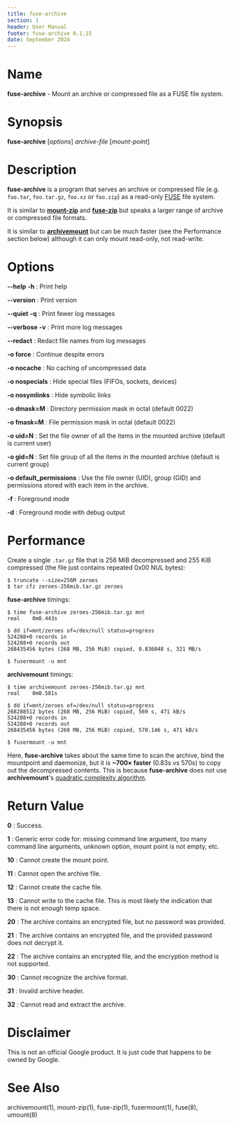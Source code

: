 ```yaml
---
title: fuse-archive
section: 1
header: User Manual
footer: fuse-archive 0.1.15
date: September 2024
---
```


# Name

**fuse-archive** - Mount an archive or compressed file as a FUSE file system.

# Synopsis

**fuse-archive** [*options*] *archive-file* [*mount-point*]

# Description

**fuse-archive** is a program that serves an archive or compressed file (e.g.
`foo.tar`, `foo.tar.gz`, `foo.xz` or `foo.zip`) as a read-only
[FUSE](https://en.wikipedia.org/wiki/Filesystem_in_Userspace) file system.

It is similar to [**mount-zip**](https://github.com/google/mount-zip) and
[**fuse-zip**](https://bitbucket.org/agalanin/fuse-zip) but speaks a larger
range of archive or compressed file formats.

It is similar to [**archivemount**](https://github.com/cybernoid/archivemount)
but can be much faster (see the Performance section below) although it can only
mount read-only, not read-write.

# Options

**-\-help** **-h**
:   Print help

**-\-version**
:   Print version

**-\-quiet** **-q**
:   Print fewer log messages

**-\-verbose** **-v**
:   Print more log messages

**-\-redact**
:   Redact file names from log messages

**-o force**
:   Continue despite errors

**-o nocache**
:   No caching of uncompressed data

**-o nospecials**
:   Hide special files (FIFOs, sockets, devices)

**-o nosymlinks**
:   Hide symbolic links

**-o dmask=M**
:   Directory permission mask in octal (default 0022)

**-o fmask=M**
:   File permission mask in octal (default 0022)

**-o uid=N**
:   Set the file owner of all the items in the mounted archive (default is current user)

**-o gid=N**
:   Set file group of all the items in the mounted archive (default is current group)

**-o default_permissions**
:   Use the file owner (UID), group (GID) and permissions stored with each item in the archive. 

**-f**
:   Foreground mode

**-d**
:   Foreground mode with debug output

# Performance

Create a single `.tar.gz` file that is 256 MiB decompressed and 255 KiB
compressed (the file just contains repeated 0x00 NUL bytes):

```
$ truncate --size=256M zeroes
$ tar cfz zeroes-256mib.tar.gz zeroes
```

**fuse-archive** timings:

```
$ time fuse-archive zeroes-256mib.tar.gz mnt
real    0m0.443s

$ dd if=mnt/zeroes of=/dev/null status=progress
524288+0 records in
524288+0 records out
268435456 bytes (268 MB, 256 MiB) copied, 0.836048 s, 321 MB/s

$ fusermount -u mnt
```

**archivemount** timings:

```
$ time archivemount zeroes-256mib.tar.gz mnt
real    0m0.581s

$ dd if=mnt/zeroes of=/dev/null status=progress
268288512 bytes (268 MB, 256 MiB) copied, 569 s, 471 kB/s
524288+0 records in
524288+0 records out
268435456 bytes (268 MB, 256 MiB) copied, 570.146 s, 471 kB/s

$ fusermount -u mnt
```

Here, **fuse-archive** takes about the same time to scan the archive, bind the
mountpoint and daemonize, but it is **~700× faster** (0.83s vs 570s) to copy out
the decompressed contents. This is because **fuse-archive** does not use
**archivemount**'s
[quadratic complexity algorithm](https://github.com/cybernoid/archivemount/issues/21).

# Return Value

**0**
:   Success.

**1**
:   Generic error code for: missing command line argument, too many command line
    arguments, unknown option, mount point is not empty, etc.

**10**
:   Cannot create the mount point.

**11**
:   Cannot open the archive file.

**12**
:   Cannot create the cache file.

**13**
:   Cannot write to the cache file. This is most likely the indication that
    there is not enough temp space.

**20**
:   The archive contains an encrypted file, but no password was provided.

**21**
:   The archive contains an encrypted file, and the provided password does not
    decrypt it.

**22**
:   The archive contains an encrypted file, and the encryption method is not
    supported.

**30**
:   Cannot recognize the archive format.

**31**
:   Invalid archive header.

**32**
:   Cannot read and extract the archive.

# Disclaimer

This is not an official Google product. It is just code that happens to be owned
by Google.

# See Also

archivemount(1), mount-zip(1), fuse-zip(1), fusermount(1), fuse(8), umount(8)

